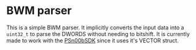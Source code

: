 # BWM parser
This is a simple BWM parser. It implicitly converts the input data into a `uint32_t` to parse the DWORDS without needing to bitshift. It is currently made to work with the [PSn00bSDK](https://github.com/Lameguy64/PSn00bSDK/t) since it uses it's VECTOR struct. 